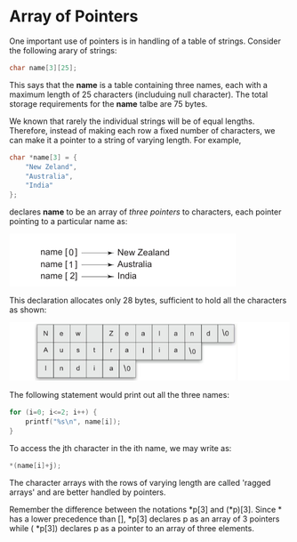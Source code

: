 # Array of Pointers 

One important use of pointers is in handling of a table of strings. Consider the following arary of strings:

```c
char name[3][25];
```

This says that the **name** is a table containing three names, each with a maximum length of 25 characters (includuing null character). The total storage requirements for the **name** talbe are 75 bytes.

We known that rarely the individual strings will be of equal lengths. Therefore, instead of making each row a fixed number of characters, we can make it a pointer to a string of varying length. For example,

```c
char *name[3] = {
    "New Zeland",
    "Australia",
    "India"
};
```

declares **name** to be an array of *three pointers* to characters, each pointer pointing to a particular name as:

![pointers and character strings 5](asset/105-pointers-and-character-strings.png)

This declaration allocates only 28 bytes, sufficient to hold all the characters as shown:

![pointers and character strings 6](asset/106-pointers-and-character-strings.png)

The following statement would print out all the three names:

```c
for (i=0; i<=2; i++) {
    printf("%s\n", name[i]);
}
```

To access the jth character in the ith name, we may write as:

```c
*(name[i]+j);
```

The character arrays with the rows of varying length are called 'ragged arrays' and are better handled by pointers.

Remember the difference between the notations *p[3] and (*p)[3]. Since * has a lower precedence than [], *p[3] declares p as an array  of 3 pointers while ( *p[3]) declares p as a pointer to an array of three elements.